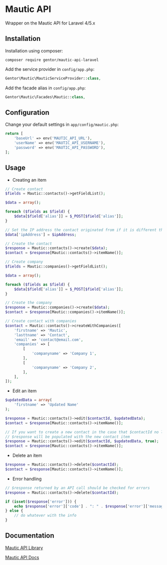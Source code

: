 Mautic API
==========

Wrapper on the Mautic API for Laravel 4/5.x

Installation
------------

Installation using composer:

```
composer require gentor/mautic-api-laravel
```


Add the service provider in `config/app.php`:

```php
Gentor\Mautic\MauticServiceProvider::class,
```

Add the facade alias in `config/app.php`:

```php
Gentor\Mautic\Facades\Mautic::class,
```

Configuration
-------------

Change your default settings in `app/config/mautic.php`:

```php
return [
    'baseUrl' => env('MAUTIC_API_URL'),
    'userName' => env('MAUTIC_API_USERNAME'),
    'password' => env('MAUTIC_API_PASSWORD'),
];
```

Usage
-----

* Creating an item

```php
// Create contact
$fields = Mautic::contacts()->getFieldList();

$data = array();

foreach ($fields as $field) {
    $data[$field['alias']] = $_POST[$field['alias']];
}

// Set the IP address the contact originated from if it is different than that of the server making the request
$data['ipAddress'] = $ipAddress;

// Create the contact
$response = Mautic::contacts()->create($data);
$contact = $response[Mautic::contacts()->itemName()];
```

```php
// Create company
$fields = Mautic::companies()->getFieldList();

$data = array();

foreach ($fields as $field) {
    $data[$field['alias']] = $_POST[$field['alias']];
}

// Create the company
$response = Mautic::companies()->create($data);
$contact = $response[Mautic::companies()->itemName()];
```

```php
// Create contact with companies
$contact = Mautic::contacts()->createWithCompanies([
    'firstname' => 'Mautic',
    'lasttname' => 'Contact',
    'email' => 'contact@email.com',
    'companies' => [
        [
            'companyname' => 'Company 1',
        ],
        [
            'companyname' => 'Company 2',
        ],
    ],
]);
```

* Edit an item

```php
$updatedData = array(
    'firstname' => 'Updated Name'
);

$response = Mautic::contacts()->edit($contactId, $updatedData);
$contact = $response[Mautic::contacts()->itemName()];

// If you want to create a new contact in the case that $contactId no longer exists
// $response will be populated with the new contact item
$response = Mautic::contacts()->edit($contactId, $updatedData, true);
$contact = $response[Mautic::contacts()->itemName()];
```

* Delete an item

```php
$response = Mautic::contacts()->delete($contactId);
$contact = $response[Mautic::contacts()->itemName()];
```

* Error handling

```php
// $response returned by an API call should be checked for errors
$response = Mautic::contacts()->delete($contactId);

if (isset($response['error'])) {
    echo $response['error']['code'] . ": " . $response['error']['message'];
} else {
    // do whatever with the info
}
```

Documentation
-------------

[Mautic API Library](https://github.com/mautic/api-library)

[Mautic API Docs](https://developer.mautic.org/#rest-api)
